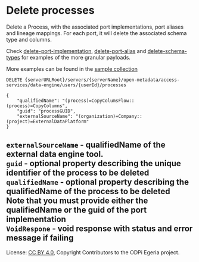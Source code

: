 <!-- SPDX-License-Identifier: CC-BY-4.0 -->
<!-- Copyright Contributors to the ODPi Egeria project. -->

# Delete processes

Delete a Process, with the associated port implementations, port aliases and lineage mappings.
For each port, it will delete the associated schema type and columns.

Check [delete-port-implementation](delete-port-implementation.md), [delete-port-alias](create-port-alias.md) 
and [delete-schema-types](create-schema-type.md) for examples of the more granular payloads.

More examples can be found in the
[sample collection](../../../docs/samples/collections/DataEngine-process_endpoints.postman_collection.json)
```
DELETE {serverURLRoot}/servers/{serverName}/open-metadata/access-services/data-engine/users/{userId}/processes

{
    "qualifiedName": "(process)=CopyColumsFlow::(process)=CopyColumns",
    "guid": "processGUID",
    "externalSourceName": "(organization)=Company::(project)=ExternalDataPlatform"
}
```

`externalSourceName` - qualifiedName of the external data engine tool.<br>
`guid` - optional property describing the unique identifier of the process to be deleted
`qualifiedName` - optional property describing the qualifiedName of the process to be deleted<br>
Note that you must provide either the qualifiedName or the guid of the port implementation <br>
`VoidRespone` - void response with status and error message if failing
----
License: [CC BY 4.0](https://creativecommons.org/licenses/by/4.0/),
Copyright Contributors to the ODPi Egeria project.







